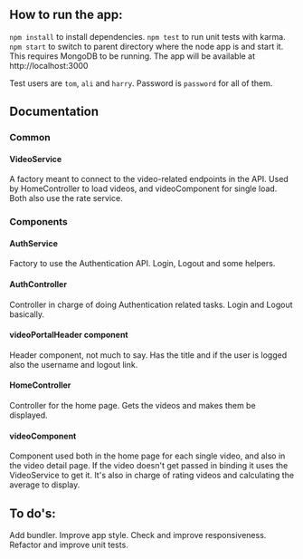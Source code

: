 ## How to run the app:

`npm install` to install dependencies.
`npm test` to run unit tests with karma.
`npm start` to switch to parent directory where the node app is and start it. This requires MongoDB to be running.
The app will be available at http://localhost:3000

Test users are `tom`, `ali` and `harry`.
Password is `password` for all of them.

## Documentation
### Common
#### VideoService
A factory meant to connect to the video-related endpoints in the API.
Used by HomeController to load videos, and videoComponent for single load. Both also use the rate service.

### Components
#### AuthService
Factory to use the Authentication API. Login, Logout and some helpers.

#### AuthController
Controller in charge of doing Authentication related tasks. Login and Logout basically.

#### videoPortalHeader component
Header component, not much to say. Has the title and if the user is logged also the username and logout link.

#### HomeController
Controller for the home page. Gets the videos and makes them be displayed.

#### videoComponent
Component used both in the home page for each single video, and also in the video detail page. If the video doesn't get passed in binding it uses the VideoService to get it. It's also in charge of rating videos and calculating the average to display.


## To do's:

Add bundler.
Improve app style.
Check and improve responsiveness.
Refactor and improve unit tests.
